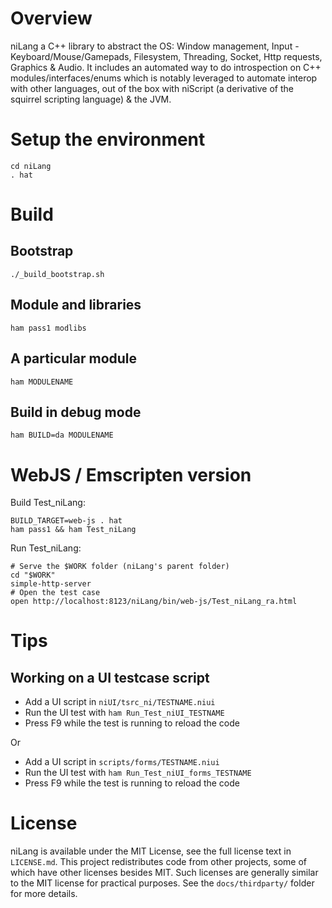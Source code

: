 # Overview

niLang a C++ library to abstract the OS: Window management, Input -
Keyboard/Mouse/Gamepads, Filesystem, Threading, Socket, Http requests,
Graphics & Audio. It includes an automated way to do introspection on C++
modules/interfaces/enums which is notably leveraged to automate interop with
other languages, out of the box with niScript (a derivative of the squirrel
scripting language) & the JVM.

# Setup the environment

```
cd niLang
. hat
```

# Build

## Bootstrap

```
./_build_bootstrap.sh
```

## Module and libraries

```
ham pass1 modlibs
```

## A particular module

```
ham MODULENAME
```

## Build in debug mode

```
ham BUILD=da MODULENAME
```

# WebJS / Emscripten version

Build Test\_niLang:
```
BUILD_TARGET=web-js . hat
ham pass1 && ham Test_niLang
```

Run Test\_niLang:
```
# Serve the $WORK folder (niLang's parent folder)
cd "$WORK"
simple-http-server
# Open the test case
open http://localhost:8123/niLang/bin/web-js/Test_niLang_ra.html
```

# Tips

## Working on a UI testcase script

- Add a UI script in `niUI/tsrc_ni/TESTNAME.niui`
- Run the UI test with `ham Run_Test_niUI_TESTNAME`
- Press F9 while the test is running to reload the code

Or

- Add a UI script in `scripts/forms/TESTNAME.niui`
- Run the UI test with `ham Run_Test_niUI_forms_TESTNAME`
- Press F9 while the test is running to reload the code

# License

niLang is available under the MIT License, see the full license text in
`LICENSE.md`. This project redistributes code from other projects, some of
which have other licenses besides MIT. Such licenses are generally similar to
the MIT license for practical purposes. See the `docs/thirdparty/` folder for
more details.
